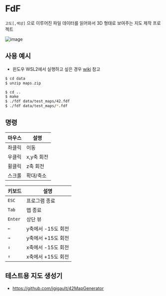 # FdF

`고도[,색상]` 으로 이루어진 파일 데이터를 읽어와서 3D 형태로 보여주는 지도 제작 프로젝트

![image](https://github.com/user-attachments/assets/0f881304-6c56-42cb-98b7-1f729fb12407)

## 사용 예시

- 윈도우 WSL2에서 실행하고 싶은 경우 [wiki](https://github.com/iijung/FdF/wiki) 참고

```sh
$ cd data
$ unzip maps.zip

$ cd ..
$ make
$ ./fdf data/test_maps/42.fdf
$ ./fdf data/test_maps/*.fdf
```

## 명령

| 마우스 | 설명
| --- | ---
| 좌클릭 | 이동
| 우클릭 | x,y축 회전
| 휠클릭 | z축 회전
| 스크롤 | 확대/축소

|  키보드 | 설명
| --- | ---
| `ESC` | 프로그램 종료
| `Tab` | 맵 종료
| `Enter` | 상단 뷰
| `←` | y축에서 -15도 회전
| `→` | y축에서 +15도 회전
| `↓` | x축에서 -15도 회전
| `↑` | x축에서 +15도 회전

## 테스트용 지도 생성기
- https://github.com/jgigault/42MapGenerator
